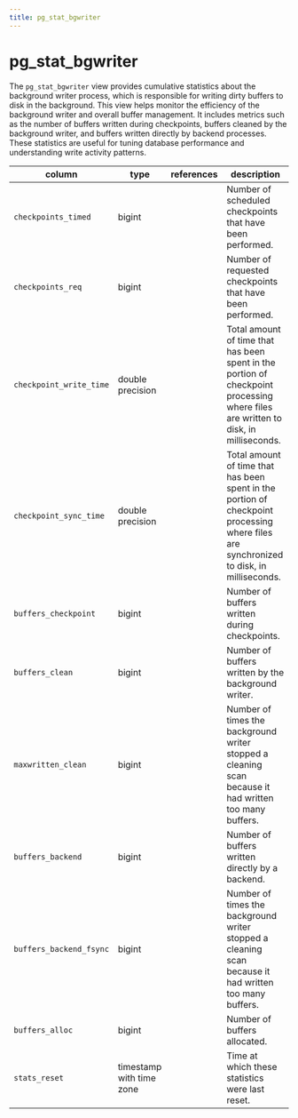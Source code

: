 ```yaml
---
title: pg_stat_bgwriter
---
```


# pg_stat_bgwriter

The `pg_stat_bgwriter` view provides cumulative statistics about the background writer process, which is responsible for writing dirty buffers to disk in the background. This view helps monitor the efficiency of the background writer and overall buffer management. It includes metrics such as the number of buffers written during checkpoints, buffers cleaned by the background writer, and buffers written directly by backend processes. These statistics are useful for tuning database performance and understanding write activity patterns.

|column|type|references|description|
|------|----|----------|-----------|
|`checkpoints_timed`|bigint| |Number of scheduled checkpoints that have been performed.|
|`checkpoints_req`|bigint| |Number of requested checkpoints that have been performed.|
|`checkpoint_write_time`|double precision| |Total amount of time that has been spent in the portion of checkpoint processing where files are written to disk, in milliseconds.|
|`checkpoint_sync_time`|double precision| |Total amount of time that has been spent in the portion of checkpoint processing where files are synchronized to disk, in milliseconds.|
|`buffers_checkpoint`|bigint| |Number of buffers written during checkpoints.|
|`buffers_clean`|bigint| |Number of buffers written by the background writer.|
|`maxwritten_clean` | bigint| |Number of times the background writer stopped a cleaning scan because it had written too many buffers.|
|`buffers_backend`|  bigint| |Number of buffers written directly by a backend.|
|`buffers_backend_fsync` | bigint| |Number of times the background writer stopped a cleaning scan because it had written too many buffers.|
|`buffers_alloc`|bigint| |Number of buffers allocated.|
|`stats_reset`|timestamp with time zone| |Time at which these statistics were last reset.|
